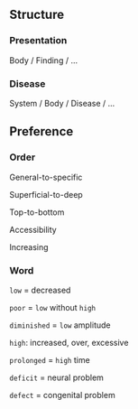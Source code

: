 ## Structure

### Presentation

Body / Finding / ...

### Disease

System / Body / Disease / ...

## Preference

### Order 

General-to-specific

Superficial-to-deep

Top-to-bottom

Accessibility

Increasing

### Word

`low` = decreased

`poor` = `low` without `high`

`diminished` = `low` amplitude

`high`: increased, over, excessive

`prolonged` = `high` time

`deficit` = neural problem

`defect` = congenital problem
